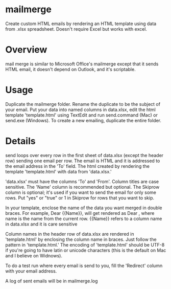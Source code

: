 # mailmerge
Create custom HTML emails by rendering an HTML template using data from .xlsx spreadsheet. Doesn't require Excel but works with excel.

Overview
=======

mail merge is similar to Microsoft Office's mailmerge except that it sends HTML email, it doesn't depend on Outlook, and
it's scriptable.

Usage
=====
Duplicate the mailmerge folder. Rename the duplicate to be the subject of your email. Put your data into named columns
in data.xlsx, edit the html template 'template.html'  using TextEdit and run send.command (Mac) or send.exe (Windows).
To create a new emailing, duplicate the entire folder.

Details
=======
send loops over every row in the first sheet of data.xlsx (except the header row) sending one email per row. The email
is HTML and it is addressed to the email address in the 'To' field.  The html created by rendering the template
'template.html' with data from 'data.xlsx.'

'data.xlsx' must have the columns 'To' and 'From'. Column titles are case sensitive. The 'Name' column  is recommended
but optional. The Skiprow column is optional; it's used if you want to send the email for only some rows. Put "yes" or
"true" or 1 in Skiprow for rows that you want to skip.

In your template, enclose the name of the data you want merged in double braces. For example, Dear {{Name}}, will get
rendered as Dear <name>, where name is the name from the current row. {{Name}} refers to a column name in data.xlsx and
it is care sensitive

Column names in the header row of data.xlsx are rendered in 'template.html' by enclosing the column name in braces. Just
follow the pattern in 'template.html.'   The encoding of 'template.html' should be UTF-8 if you're going to have latin
or unicode characters (this is the default on Mac and I believe on Widnows).

To do a test run where every email is send to you, fill the 'Redirect' column with your email address.

A log of sent emails will be in mailmerge.log
